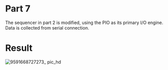 # Part 7
The sequencer in part 2 is modified, using the PIO as its primary I/O engine. Data is collected from serial connection.

# Result
![9591668727273_ pic_hd](https://user-images.githubusercontent.com/114015725/202752330-62396a4b-0d94-425b-895d-66d75b456a81.jpg)
